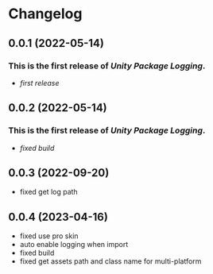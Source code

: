 # Changelog
## 0.0.1 (2022-05-14)

### This is the first release of *Unity Package Logging*.

+ *first release*

## 0.0.2 (2022-05-14)

### This is the first release of *Unity Package Logging*.

+ *fixed build*

## 0.0.3 (2022-09-20)

+ fixed get log path

## 0.0.4 (2023-04-16)

+ fixed use pro skin
+ auto enable logging when import
+ fixed build
+ fixed get assets path and class name for multi-platform


